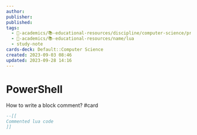 ```yaml
---
author: 
publisher: 
published: 
tags:
  - 🔴-academics/📚-educational-resources/discipline/computer-science/programming-language/lua
  - 🔴-academics/📚-educational-resources/name/lua
  - study-note
cards-deck: Default::Computer Science
created: 2023-09-03 08:46
updated: 2023-09-28 14:16
---
```


# PowerShell
How to write a block comment? #card 
```lua
--[[
Commented lua code
]]
```
